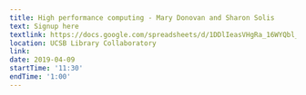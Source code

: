 ```yaml
---
title: High performance computing - Mary Donovan and Sharon Solis
text: Signup here
textlink: https://docs.google.com/spreadsheets/d/1DDlIeasVHgRa_16WYQbl_efs1HhpbIitBDLTtnrTWWQ/edit?usp=sharing
location: UCSB Library Collaboratory
link: 
date: 2019-04-09
startTime: '11:30'
endTime: '1:00'
---
```

